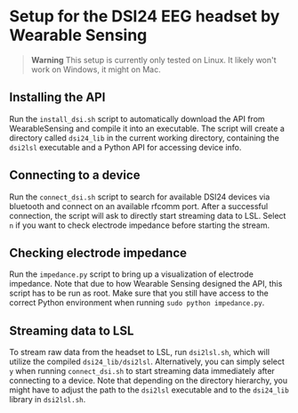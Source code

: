 # Setup for the DSI24 EEG headset by Wearable Sensing

> __Warning__
> This setup is currently only tested on Linux. It likely won't work on Windows, it might on Mac.

## Installing the API
Run the `install_dsi.sh` script to automatically download the API from WearableSensing and compile it into an executable. The script will create a directory called `dsi24_lib` in the current working directory, containing the `dsi2lsl` executable and a Python API for accessing device info.

## Connecting to a device
Run the `connect_dsi.sh` script to search for available DSI24 devices via bluetooth and connect on an available rfcomm port. After a successful connection, the script will ask to directly start streaming data to LSL. Select `n` if you want to check electrode impedance before starting the stream.

## Checking electrode impedance
Run the `impedance.py` script to bring up a visualization of electrode impedance. Note that due to how Wearable Sensing designed the API, this script has to be run as root. Make sure that you still have access to the correct Python environment when running `sudo python impedance.py`.

## Streaming data to LSL
To stream raw data from the headset to LSL, run `dsi2lsl.sh`, which will utilize the compiled `dsi24_lib/dsi2lsl`. Alternatively, you can simply select `y` when running `connect_dsi.sh` to start streaming data immediately after connecting to a device. Note that depending on the directory hierarchy, you might have to adjust the path to the `dsi2lsl` executable and to the `dsi24_lib` library in `dsi2lsl.sh`.